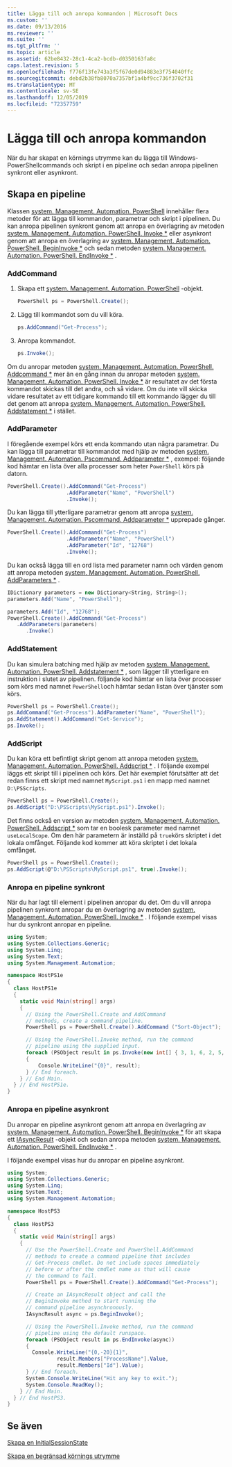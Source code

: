 ```yaml
---
title: Lägga till och anropa kommandon | Microsoft Docs
ms.custom: ''
ms.date: 09/13/2016
ms.reviewer: ''
ms.suite: ''
ms.tgt_pltfrm: ''
ms.topic: article
ms.assetid: 62be8432-28c1-4ca2-bcdb-d0350163fa8c
caps.latest.revision: 5
ms.openlocfilehash: f776f13fe743a3f5f67de0d94883e3f754040ffc
ms.sourcegitcommit: debd2b38fb8070a7357bf1a4bf9cc736f3702f31
ms.translationtype: MT
ms.contentlocale: sv-SE
ms.lasthandoff: 12/05/2019
ms.locfileid: "72357759"
---
```

# <a name="adding-and-invoking-commands"></a>Lägga till och anropa kommandon

När du har skapat en körnings utrymme kan du lägga till Windows-PowerShellcommands och skript i en pipeline och sedan anropa pipelinen synkront eller asynkront.

## <a name="creating-a-pipeline"></a>Skapa en pipeline

 Klassen [system. Management. Automation. PowerShell](/dotnet/api/system.management.automation.powershell) innehåller flera metoder för att lägga till kommandon, parametrar och skript i pipelinen. Du kan anropa pipelinen synkront genom att anropa en överlagring av metoden [system. Management. Automation. PowerShell. Invoke *](/dotnet/api/System.Management.Automation.PowerShell.Invoke) eller asynkront genom att anropa en överlagring av [system. Management. Automation. PowerShell. BeginInvoke *](/dotnet/api/System.Management.Automation.PowerShell.BeginInvoke) och sedan metoden [system. Management. Automation. PowerShell. EndInvoke *](/dotnet/api/System.Management.Automation.PowerShell.EndInvoke) .

### <a name="addcommand"></a>AddCommand

1. Skapa ett [system. Management. Automation. PowerShell](/dotnet/api/system.management.automation.powershell) -objekt.

   ```csharp
   PowerShell ps = PowerShell.Create();
   ```

2. Lägg till kommandot som du vill köra.

   ```csharp
   ps.AddCommand("Get-Process");
   ```

3. Anropa kommandot.

   ```csharp
   ps.Invoke();
   ```

 Om du anropar metoden [system. Management. Automation. PowerShell. Addcommand *](/dotnet/api/System.Management.Automation.PowerShell.AddCommand) mer än en gång innan du anropar metoden [system. Management. Automation. PowerShell. Invoke *](/dotnet/api/System.Management.Automation.PowerShell.Invoke) är resultatet av det första kommandot skickas till det andra, och så vidare. Om du inte vill skicka vidare resultatet av ett tidigare kommando till ett kommando lägger du till det genom att anropa [system. Management. Automation. PowerShell. Addstatement *](/dotnet/api/System.Management.Automation.PowerShell.AddStatement) i stället.

### <a name="addparameter"></a>AddParameter

 I föregående exempel körs ett enda kommando utan några parametrar. Du kan lägga till parametrar till kommandot med hjälp av metoden [system. Management. Automation. Pscommand. Addparameter *](/dotnet/api/System.Management.Automation.PSCommand.AddParameter) , exempel: följande kod hämtar en lista över alla processer som heter `PowerShell` körs på datorn.

```csharp
PowerShell.Create().AddCommand("Get-Process")
                   .AddParameter("Name", "PowerShell")
                   .Invoke();
```

 Du kan lägga till ytterligare parametrar genom att anropa [system. Management. Automation. Pscommand. Addparameter *](/dotnet/api/System.Management.Automation.PSCommand.AddParameter) upprepade gånger.

```csharp
PowerShell.Create().AddCommand("Get-Process")
                   .AddParameter("Name", "PowerShell")
                   .AddParameter("Id", "12768")
                   .Invoke();
```

 Du kan också lägga till en ord lista med parameter namn och värden genom att anropa metoden [system. Management. Automation. PowerShell. AddParameters *](/dotnet/api/System.Management.Automation.PowerShell.AddParameters) .

```csharp
IDictionary parameters = new Dictionary<String, String>();
parameters.Add("Name", "PowerShell");

parameters.Add("Id", "12768");
PowerShell.Create().AddCommand("Get-Process")
   .AddParameters(parameters)
      .Invoke()

```

### <a name="addstatement"></a>AddStatement

 Du kan simulera batching med hjälp av metoden [system. Management. Automation. PowerShell. Addstatement *](/dotnet/api/System.Management.Automation.PowerShell.AddStatement) , som lägger till ytterligare en instruktion i slutet av pipelinen. följande kod hämtar en lista över processer som körs med namnet `PowerShell`och hämtar sedan listan över tjänster som körs.

```csharp
PowerShell ps = PowerShell.Create();
ps.AddCommand("Get-Process").AddParameter("Name", "PowerShell");
ps.AddStatement().AddCommand("Get-Service");
ps.Invoke();
```

### <a name="addscript"></a>AddScript

 Du kan köra ett befintligt skript genom att anropa metoden [system. Management. Automation. PowerShell. Addscript *](/dotnet/api/System.Management.Automation.PowerShell.AddScript) . I följande exempel läggs ett skript till i pipelinen och körs. Det här exemplet förutsätter att det redan finns ett skript med namnet `MyScript.ps1` i en mapp med namnet `D:\PSScripts`.

```csharp
PowerShell ps = PowerShell.Create();
ps.AddScript("D:\PSScripts\MyScript.ps1").Invoke();
```

 Det finns också en version av metoden [system. Management. Automation. PowerShell. Addscript *](/dotnet/api/System.Management.Automation.PowerShell.AddScript) som tar en boolesk parameter med namnet `useLocalScope`. Om den här parametern är inställd på `true`körs skriptet i det lokala omfånget. Följande kod kommer att köra skriptet i det lokala omfånget.

```csharp
PowerShell ps = PowerShell.Create();
ps.AddScript(@"D:\PSScripts\MyScript.ps1", true).Invoke();
```

### <a name="invoking-a-pipeline-synchronously"></a>Anropa en pipeline synkront

 När du har lagt till element i pipelinen anropar du det. Om du vill anropa pipelinen synkront anropar du en överlagring av metoden [system. Management. Automation. PowerShell. Invoke *](/dotnet/api/System.Management.Automation.PowerShell.Invoke) . I följande exempel visas hur du synkront anropar en pipeline.

```csharp
using System;
using System.Collections.Generic;
using System.Linq;
using System.Text;
using System.Management.Automation;

namespace HostPS1e
{
  class HostPS1e
  {
    static void Main(string[] args)
    {
      // Using the PowerShell.Create and AddCommand
      // methods, create a command pipeline.
      PowerShell ps = PowerShell.Create().AddCommand ("Sort-Object");

      // Using the PowerShell.Invoke method, run the command
      // pipeline using the supplied input.
      foreach (PSObject result in ps.Invoke(new int[] { 3, 1, 6, 2, 5, 4 }))
      {
          Console.WriteLine("{0}", result);
      } // End foreach.
    } // End Main.
  } // End HostPS1e.
}
```

### <a name="invoking-a-pipeline-asynchronously"></a>Anropa en pipeline asynkront

 Du anropar en pipeline asynkront genom att anropa en överlagring av [system. Management. Automation. PowerShell. BeginInvoke *](/dotnet/api/System.Management.Automation.PowerShell.BeginInvoke) för att skapa ett [IAsyncResult](https://msdn.microsoft.com/library/system.iasyncresult\(v=vs.110\).aspx) -objekt och sedan anropa metoden [system. Management. Automation. PowerShell. EndInvoke *](/dotnet/api/System.Management.Automation.PowerShell.EndInvoke) .

 I följande exempel visas hur du anropar en pipeline asynkront.

```csharp
using System;
using System.Collections.Generic;
using System.Linq;
using System.Text;
using System.Management.Automation;

namespace HostPS3
{
  class HostPS3
  {
    static void Main(string[] args)
    {
      // Use the PowerShell.Create and PowerShell.AddCommand
      // methods to create a command pipeline that includes
      // Get-Process cmdlet. Do not include spaces immediately
      // before or after the cmdlet name as that will cause
      // the command to fail.
      PowerShell ps = PowerShell.Create().AddCommand("Get-Process");

      // Create an IAsyncResult object and call the
      // BeginInvoke method to start running the
      // command pipeline asynchronously.
      IAsyncResult async = ps.BeginInvoke();

      // Using the PowerShell.Invoke method, run the command
      // pipeline using the default runspace.
      foreach (PSObject result in ps.EndInvoke(async))
      {
        Console.WriteLine("{0,-20}{1}",
                result.Members["ProcessName"].Value,
                result.Members["Id"].Value);
      } // End foreach.
      System.Console.WriteLine("Hit any key to exit.");
      System.Console.ReadKey();
    } // End Main.
  } // End HostPS3.
}
```

## <a name="see-also"></a>Se även

 [Skapa en InitialSessionState](./creating-an-initialsessionstate.md)

 [Skapa en begränsad körnings utrymme](./creating-a-constrained-runspace.md)
